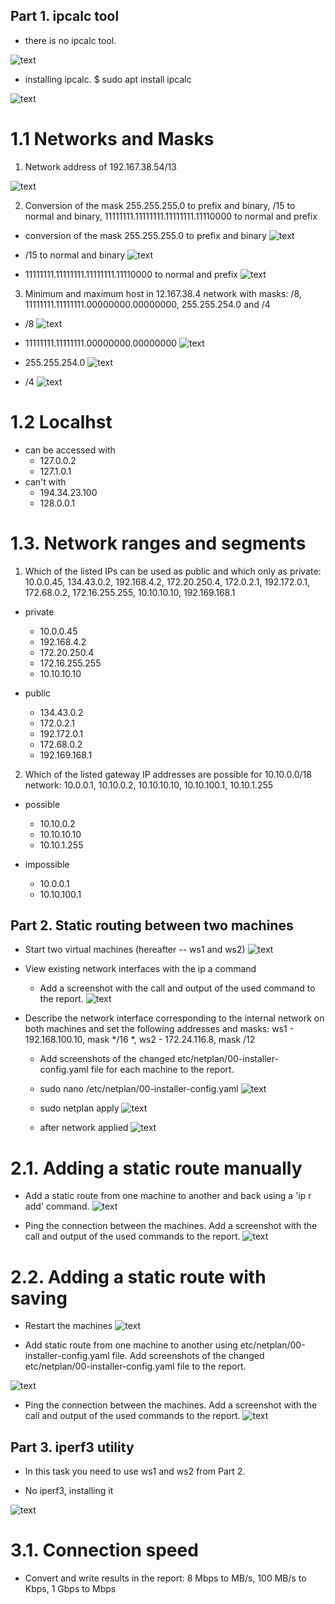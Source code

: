 ## Part 1. ipcalc tool

- there is no ipcalc tool.

![text](../screenshots/part1/_1.png)

- installing ipcalc. $ sudo apt install ipcalc

![text](../screenshots/part1/_2.png)

# 1.1 Networks and Masks

1. Network address of 192.167.38.54/13

![text](../screenshots/part1/1_1_1.png)


2. Conversion of the mask 255.255.255.0 to prefix and binary, /15 to normal and binary, 11111111.11111111.11111111.11110000 to normal and prefix

- сonversion of the mask 255.255.255.0 to prefix and binary
![text](../screenshots/part1/1_1_2-1.png)

- /15 to normal and binary
![text](../screenshots/part1/1_1_2-2.png)

- 11111111.11111111.11111111.11110000 to normal and prefix
![text](../screenshots/part1/1_1_2-3.png)


3. Minimum and maximum host in 12.167.38.4 network with masks: /8, 11111111.11111111.00000000.00000000, 255.255.254.0 and /4

- /8
![text](../screenshots/part1/1_1_3-1.png)

- 11111111.11111111.00000000.00000000
![text](../screenshots/part1/1_1_3-2.png)

- 255.255.254.0
![text](../screenshots/part1/1_1_3-3.png)

- /4
![text](../screenshots/part1/1_1_3-4.png)

# 1.2 Localhst
- can be accessed with
    + 127.0.0.2
    + 127.1.0.1
- can't with
    + 194.34.23.100
    + 128.0.0.1


# 1.3. Network ranges and segments

1. Which of the listed IPs can be used as public and which only as private: 10.0.0.45, 134.43.0.2, 192.168.4.2, 172.20.250.4, 172.0.2.1, 192.172.0.1, 172.68.0.2, 172.16.255.255, 10.10.10.10, 192.169.168.1

- private
    + 10.0.0.45
    + 192.168.4.2
    + 172.20.250.4
    + 172.16.255.255
    + 10.10.10.10

- public
    + 134.43.0.2
    + 172.0.2.1
    + 192.172.0.1
    + 172.68.0.2
    + 192.169.168.1


2. Which of the listed gateway IP addresses are possible for 10.10.0.0/18 network: 10.0.0.1, 10.10.0.2, 10.10.10.10, 10.10.100.1, 10.10.1.255

- possible
    + 10.10.0.2
    + 10.10.10.10
    + 10.10.1.255

- impossible
    + 10.0.0.1
    + 10.10.100.1


## Part 2. Static routing between two machines

- Start two virtual machines (hereafter -- ws1 and ws2)
![text](../screenshots/part2/_1.png)


- View existing network interfaces with the ip a command 
    - Add a screenshot with the call and output of the used command to the report.
![text](../screenshots/part2/_2.png)


- Describe the network interface corresponding to the internal network on both machines and set the following addresses and masks: ws1 - 192.168.100.10, mask */16 *, ws2 - 172.24.116.8, mask /12
    - Add screenshots of the changed etc/netplan/00-installer-config.yaml file for each machine to the report.
    - sudo nano /etc/netplan/00-installer-config.yaml
![text](../screenshots/part2/_3.png)

    - sudo netplan apply
![text](../screenshots/part2/_4.png)

    - after network applied
![text](../screenshots/part2/_5.png)

# 2.1. Adding a static route manually

- Add a static route from one machine to another and back using a 'ip r add' command.
![text](../screenshots/part2/1_1.png)


- Ping the connection between the machines. Add a screenshot with the call and output of the used commands to the report.
![text](../screenshots/part2/1_2.png)


# 2.2. Adding a static route with saving

- Restart the machines
![text](../screenshots/part2/2_1.png)


- Add static route from one machine to another using etc/netplan/00-installer-config.yaml file. Add screenshots of the changed etc/netplan/00-installer-config.yaml
file to the report.

![text](../screenshots/part2/2_2.png)

- Ping the connection between the machines. Add a screenshot with the call and output of the used commands to the report.
![text](../screenshots/part2/2_3.png)


## Part 3. iperf3 utility

- In this task you need to use ws1 and ws2 from Part 2.

- No iperf3, installing it

![text](../screenshots/part3/_1.png)

# 3.1. Connection speed

- Convert and write results in the report: 8 Mbps to MB/s, 100 MB/s to Kbps, 1 Gbps to Mbps